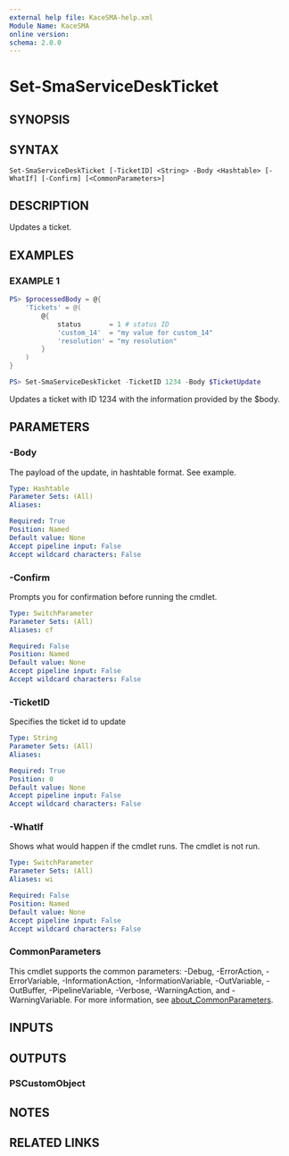 ```yaml
---
external help file: KaceSMA-help.xml
Module Name: KaceSMA
online version:
schema: 2.0.0
---
```


# Set-SmaServiceDeskTicket

## SYNOPSIS

## SYNTAX

```
Set-SmaServiceDeskTicket [-TicketID] <String> -Body <Hashtable> [-WhatIf] [-Confirm] [<CommonParameters>]
```

## DESCRIPTION
Updates a ticket.

## EXAMPLES

### EXAMPLE 1
```powershell
PS> $processedBody = @{
    'Tickets' = @(
        @{
            status       = 1 # status ID
            'custom_14'  = "my value for custom_14"
            'resolution' = "my resolution"
        }
    )
} 

PS> Set-SmaServiceDeskTicket -TicketID 1234 -Body $TicketUpdate
```

Updates a ticket with ID 1234 with the information provided by the $body.

## PARAMETERS

### -Body
The payload of the update, in hashtable format. See example.

```yaml
Type: Hashtable
Parameter Sets: (All)
Aliases:

Required: True
Position: Named
Default value: None
Accept pipeline input: False
Accept wildcard characters: False
```

### -Confirm
Prompts you for confirmation before running the cmdlet.

```yaml
Type: SwitchParameter
Parameter Sets: (All)
Aliases: cf

Required: False
Position: Named
Default value: None
Accept pipeline input: False
Accept wildcard characters: False
```

### -TicketID
Specifies the ticket id to update

```yaml
Type: String
Parameter Sets: (All)
Aliases:

Required: True
Position: 0
Default value: None
Accept pipeline input: False
Accept wildcard characters: False
```

### -WhatIf
Shows what would happen if the cmdlet runs.
The cmdlet is not run.

```yaml
Type: SwitchParameter
Parameter Sets: (All)
Aliases: wi

Required: False
Position: Named
Default value: None
Accept pipeline input: False
Accept wildcard characters: False
```

### CommonParameters
This cmdlet supports the common parameters: -Debug, -ErrorAction, -ErrorVariable, -InformationAction, -InformationVariable, -OutVariable, -OutBuffer, -PipelineVariable, -Verbose, -WarningAction, and -WarningVariable. For more information, see [about_CommonParameters](http://go.microsoft.com/fwlink/?LinkID=113216).

## INPUTS

## OUTPUTS

### PSCustomObject
## NOTES

## RELATED LINKS
